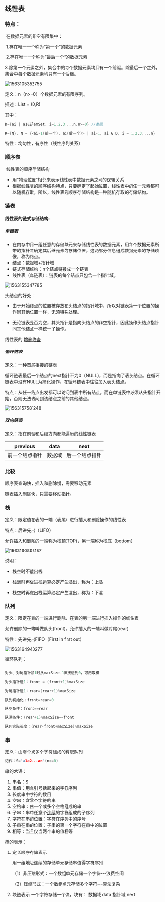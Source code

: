 ## 线性表

### 特点：

​	在数据元素的非空有限集中：

​	1.存在唯一一个称为“第一个”的数据元素

​	2.存在唯一一个称为”最后一个“的数据元素

​	3.除第一个元素之外，集合中的每个数据元素均只有一个前驱。除最后一个之外，集合中每个数据元素均只有一个后继。

![1563105352755](image\线性结构.png)



定义：n（n>=0）个数据元素的有限序列。

描述：List = (D,R)

其中：

``` c
D={ai | a1∈ElemSet, i=1,2,3,...n,n>=0} //数据

R={N}, N = {<ai-1(前一个), ai(后一个)> | ai-1, ai ∈ D, i = 1,2,3,...n}   // 关系
```

特性：均匀性，有序性（线性序列关系）



### 顺序表

​	线性表的顺序存储结构

- 用“物理位置”相邻来表示线性表中数据元素之间的逻辑关系
- 根据线性表的顺序结构特点，只要确定了起始位置，线性表中的任一元素都可以随机存取，所以，线性表的顺序存储结构是一种随机存取的存储结构。

### 链表

#### 线性表的链式存储结构:

##### 单链表
- 在内存中用一组任意的存储单元来存储线性表的数据元素，用每个数据元素所带的指针来确定其后继元素的存储位置。这两部分信息组成数据元素的存储映像，称为结点。
- 结点：数据域+指针域
- 链式存储结构：n个结点链接成一个链表
- 线性表（单链表）：链表的每个结点只包含一个指针域。

![1563155347785](image\头结点单链表.png)

头结点的好处：

- 由于开始结点的位置被存放在头结点的指针域中，所以对链表第一个位置的操作同其他位置一样，无须特殊处理。

- 无论链表是否为空，其头指针是指向头结点的非空指针，因此操作头结点指针同其他结点一样统一了操作。

线性表的  <u>增删改查</u>

##### 循环链表

定义：一种首尾相接的链表

循环链表最后一个结点的next指针不为0（NULL），而是指向了表头结点。在循环链表中没有NULL为简化操作，在循环链表中往往加入表头结点。

特点：从任一结点出发都可以访问到表中所有结点。而在单链表中必须从头指针开始，否则无法访问到该结点之前的其他结点。

![1563157581248](image\循环链表.png)

##### 双向链表

定义：指在前驱和后继方向都能遍历的线性链表

|    previous    |  data  |      next      |
| :------------: | :----: | :------------: |
| 前一个结点指针 | 数据域 | 后一个结点指针 |



### 比较

顺序表查询快，插入和删除慢，需要移动元素

链表插入删除快，只需要移动指针。



### 栈

定义：限定值在表的一端（表尾）进行插入和删除操作的线性表

特点：后进先出（LIFO）

允许插入和删除的一端称为栈顶(TOP)，另一端称为栈底（bottom）

![1563160893157](image\栈.png)

说明：

- 栈空时不能出栈

- 栈满时再做进栈运算必定产生溢出，称为：上溢

- 栈空时再做出栈运算必定产生溢出，称为：下溢

### 队列

定义：限定在表的一端进行删除，在表的另一端进行插入操作的线性表

允许删除的一端叫做队头(front)，允许插入的一端叫做对尾(rear)

特性：先进先出FIFO（First in first out）

![1563164940277](image\队列.png)

循环队列：
``` c

对头、对尾指针加1时从maxSize-1直接进到0，可用取模

对头指针进1：front = (front+1)%maxSize

对尾指针进1：rear=(rear+1)%maxSize

队列初始化：front=rear=0

队空条件：front==rear

队满条件：(rear+1)%maxSize==front

队列实际长度：(rear-front+maxSize)%maxSize
```

### 串

定义：由零个或多个字符组成的有限队列

``` c 
记作：S='a1a2...an'(n>=0)
```

串的术语：

1. 串名：S
2. 串值：用单引号括起来的字符序列
3. 长度串中字符的数目
4. 空串：含零个字符的串
5. 空格串：由一个或多个空格组成的串
6. 子串：串中任意个<u>连续</u>的字符组成的子序列
7. 字符在串的位置：字符在序列中的序号
8. 子串在串的位置：子串的第一个字符在串中的位置
9. 相等：当且仅当两个串的值相等

串的表示：

1. 定长顺序存储表示

   用一组地址连续的存储单元存储串值得字符序列

   （1）非压缩形式：一个数组单元存储一个字符---浪费空间

   （2）压缩形式：一个数组单元存储多个字符---算法复杂

2. 块链表示
	一个字符存储一个块，块有：
	数据域 data
	指针域 next
